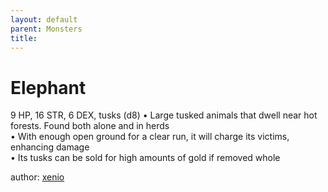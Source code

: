 ```yaml
---
layout: default
parent: Monsters 
title: 
--- 
```

# Elephant
9 HP, 16 STR, 6 DEX, tusks (d8)
• Large tusked animals that dwell near hot forests. Found both alone and in herds  
• With enough open ground for a clear run, it will charge its victims, enhancing damage  
 • Its tusks can be sold for high amounts of gold if removed whole  




author: [xenio](https://xenioinabottle.blogspot.com/2021/02/classic-monsters-for-cairnito-part-1.html) 


